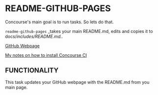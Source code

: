 # README-GITHUB-PAGES

Concourse's main goal is to run tasks. So lets do that.

`readme-github-pages` _takes your main README.md, edits and copies it to docs/_includes/README.md.._

[GitHub Webpage](https://jeffdecola.github.io/my-concourse-ci-tasks/)

[My notes on how to install Concourse CI](https://github.com/JeffDeCola/my-cheat-sheets/tree/master/concourse-ci-cheat-sheet)

## FUNCTIONALITY

This task updates your GitHub webpage with the README.md from you main page.
